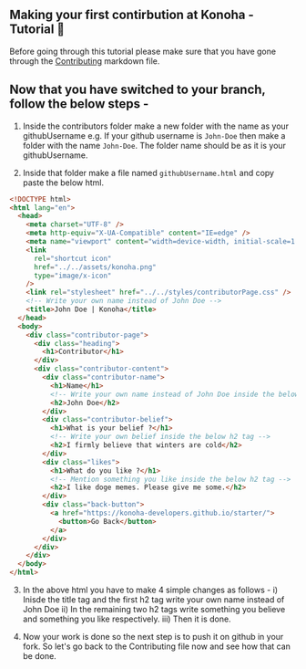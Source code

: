 ## Making your first contirbution at Konoha - Tutorial 🤖

Before going through this tutorial please make sure that you have gone through the [Contributing]() markdown file.

## Now that you have switched to your branch, follow the below steps -

1) Inside the contributors folder make a new folder with the name as your githubUsername
e.g. If your github username is `John-Doe` then make a folder with the name `John-Doe`. The folder name should be as it is your githubUsername.

2) Inside that folder make a file named `githubUsername.html` and copy paste the below html.

```html
<!DOCTYPE html>
<html lang="en">
  <head>
    <meta charset="UTF-8" />
    <meta http-equiv="X-UA-Compatible" content="IE=edge" />
    <meta name="viewport" content="width=device-width, initial-scale=1.0" />
    <link
      rel="shortcut icon"
      href="../../assets/konoha.png"
      type="image/x-icon"
    />
    <link rel="stylesheet" href="../../styles/contributorPage.css" />
    <!-- Write your own name instead of John Doe -->
    <title>John Doe | Konoha</title>
  </head>
  <body>
    <div class="contributor-page">
      <div class="heading">
        <h1>Contributor</h1>
      </div>
      <div class="contributor-content">
        <div class="contributor-name">
          <h1>Name</h1>
          <!-- Write your own name instead of John Doe inside the below h2 tag -->
          <h2>John Doe</h2>
        </div>
        <div class="contributor-belief">
          <h1>What is your belief ?</h1>
          <!-- Write your own belief inside the below h2 tag -->
          <h2>I firmly believe that winters are cold</h2>
        </div>
        <div class="likes">
          <h1>What do you like ?</h1>
          <!-- Mention something you like inside the below h2 tag -->
          <h2>I like doge memes. Please give me some.</h2>
        </div>
        <div class="back-button">
          <a href="https://konoha-developers.github.io/starter/">
            <button>Go Back</button>
          </a>
        </div>
      </div>
    </div>
  </body>
</html>
```

3. In the above html you have to make 4 simple changes as follows -
i) Inisde the title tag and the first h2 tag write your own name instead of John Doe
ii) In the remaining two h2 tags write something you believe and something you like respectively.
iii) Then it is done.

4. Now your work is done so the next step is to push it on github in your fork. So let's go back to the Contributing file now and see how that can be done.

